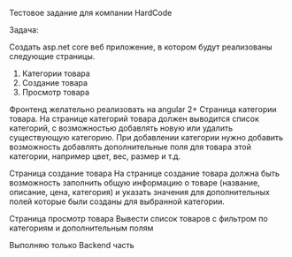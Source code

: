 Тестовое задание для компании HardCode

Задача:

Создать asp.net core веб приложение, в котором будут реализованы следующие страницы.
1. Категории товара
2. Создание товара
3. Просмотр товара

Фронтенд желательно реализовать на angular 2+
Страница категории товара.
На странице категорий товара должен выводится список категорий, с возможностью добавлять
новую или удалить существующую категорию.
При добавлении категории нужно добавить возможность добавлять дополнительные поля для
товара этой категории, например цвет, вес, размер и т.д.

Страница создание товара
На странице создание товара должна быть возможность заполнить общую информацию о товаре
(название, описание, цена, категория) и указать значения для дополнительных полей которые
были созданы для выбранной категории.

Страница просмотр товара
Вывести список товаров с фильтром по категориям и дополнительным полям

Выполняю только Backend часть